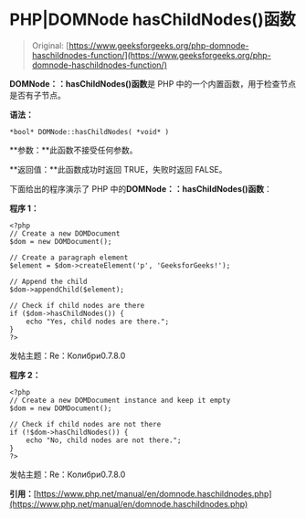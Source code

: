 # PHP|DOMNode hasChildNodes()函数

> Original: [https://www.geeksforgeeks.org/php-domnode-haschildnodes-function/](https://www.geeksforgeeks.org/php-domnode-haschildnodes-function/)

**DOMNode：：hasChildNodes()函数**是 PHP 中的一个内置函数，用于检查节点是否有子节点。

**语法：**

```
*bool* DOMNode::hasChildNodes( *void* )
```

**参数：**此函数不接受任何参数。

**返回值：**此函数成功时返回 TRUE，失败时返回 FALSE。

下面给出的程序演示了 PHP 中的**DOMNode：：hasChildNodes()函数**：

**程序 1：**

```
<?php
// Create a new DOMDocument
$dom = new DOMDocument();

// Create a paragraph element
$element = $dom->createElement('p', 'GeeksforGeeks!');

// Append the child
$dom->appendChild($element);

// Check if child nodes are there
if ($dom->hasChildNodes()) {
    echo "Yes, child nodes are there.";
}
?>
```

发帖主题：Re：Колибри0.7.8.0

**程序 2：**

```
<?php
// Create a new DOMDocument instance and keep it empty
$dom = new DOMDocument();

// Check if child nodes are not there
if (!$dom->hasChildNodes()) {
    echo "No, child nodes are not there.";
}
?>
```

发帖主题：Re：Колибри0.7.8.0

**引用：**[https://www.php.net/manual/en/domnode.haschildnodes.php](https://www.php.net/manual/en/domnode.haschildnodes.php)